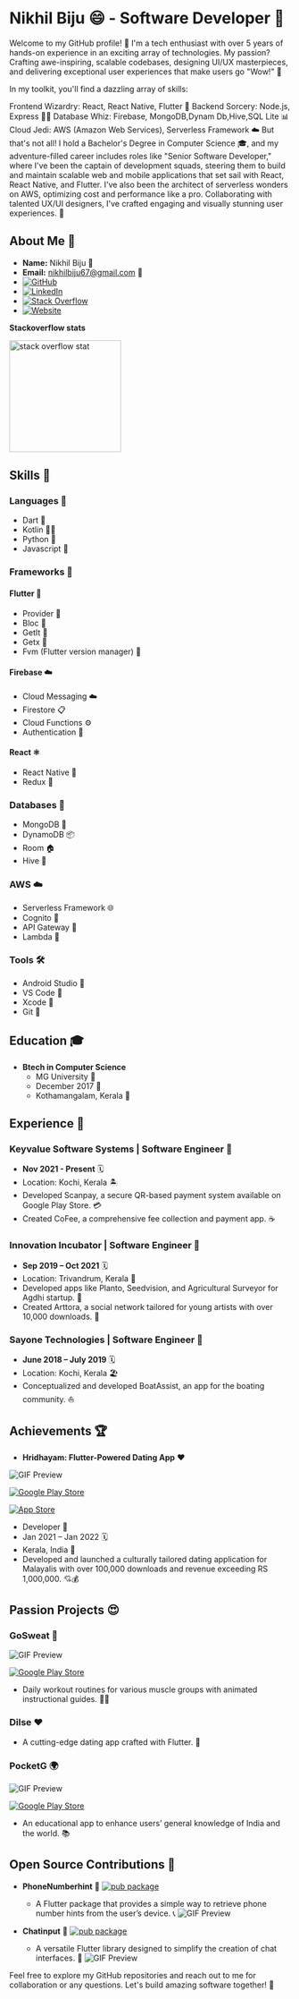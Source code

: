 # Nikhil Biju 😄 - Software Developer 🚀
Welcome to my GitHub profile! 👋 I'm a tech enthusiast with over 5 years of hands-on experience in an exciting array of technologies. My passion? Crafting awe-inspiring, scalable codebases, designing UI/UX masterpieces, and delivering exceptional user experiences that make users go "Wow!" 🚀

In my toolkit, you'll find a dazzling array of skills:

Frontend Wizardry: React, React Native, Flutter 🌟
Backend Sorcery: Node.js, Express 🧙‍♂️
Database Whiz: Firebase, MongoDB,Dynam Db,Hive,SQL Lite 📊
Cloud Jedi: AWS (Amazon Web Services), Serverless Framework ☁️
But that's not all! I hold a Bachelor's Degree in Computer Science 🎓, and my adventure-filled career includes roles like "Senior Software Developer," where I've been the captain of development squads, steering them to build and maintain scalable web and mobile applications that set sail with React, React Native, and Flutter. I've also been the architect of serverless wonders on AWS, optimizing cost and performance like a pro. Collaborating with talented UX/UI designers, I've crafted engaging and visually stunning user experiences. 🌈

## About Me 👋
- **Name:** Nikhil Biju 🧑
- **Email:** nikhilbiju67@gmail.com 📧
- [![GitHub](https://img.shields.io/badge/GitHub-000000?style=for-the-badge&logo=GitHub&logoColor=white)](https://github.com/nikhilbiju67)
- [![LinkedIn](https://img.shields.io/badge/LinkedIn-0077B5?style=for-the-badge&logo=LinkedIn&logoColor=white)](https://www.linkedin.com/in/nikhilbiju/)
- [![Stack Overflow](https://img.shields.io/badge/Stack%20Overflow-FE7A16?style=for-the-badge&logo=Stack%20Overflow&logoColor=white)](https://stackoverflow.com/users/7086893)
- [![Website](https://img.shields.io/badge/Personal%20Website-nikhilbiju.com-0077B5?style=for-the-badge&logo=InternetExplorer&logoColor=white)](https://nikhilbiju.com)


<strong>Stackoverflow stats</strong>

<a href="https://stackoverflow.com/users/7086893/nikhil-biju"><img height="200" src="https://so-stats-kurt-liao.vercel.app/api?user=7086893&theme=malt&hide=title" alt="stack overflow stat"></a>

## Skills 🚀
### Languages 📝
- Dart 🎯
- Kotlin 🏃‍♂️
- Python 🐍
- Javascript 🤖

### Frameworks 🧰
#### Flutter 🚀
- Provider 🎩
- Bloc 🧩
- GetIt 🚀
- Getx 🦄
- Fvm (Flutter version manager) 🌟

#### Firebase ☁️
- Cloud Messaging ☁️
- Firestore 📋
- Cloud Functions ⚙️
- Authentication 🔐

#### React ⚛️
- React Native 📱
- Redux 🧤

### Databases 📂
- MongoDB 🍃
- DynamoDB 📦
- Room 🏠
- Hive 🐝

### AWS ☁️
- Serverless Framework 🌐
- Cognito 🔐
- API Gateway 🚪
- Lambda 🚀

### Tools 🛠️
- Android Studio 📱
- VS Code 🧰
- Xcode 🍏
- Git 🐙

## Education 🎓
- **Btech in Computer Science**
  - MG University 🏫
  - December 2017 📆
  - Kothamangalam, Kerala 🌴

## Experience 🌟
### Keyvalue Software Systems | Software Engineer 🚀
- **Nov 2021 - Present** 🗓️
- Location: Kochi, Kerala 🏝️
- Developed Scanpay, a secure QR-based payment system available on Google Play Store. 💳
- Created CoFee, a comprehensive fee collection and payment app. ☕

### Innovation Incubator | Software Engineer 🚀
- **Sep 2019 – Oct 2021** 🗓️
- Location: Trivandrum, Kerala 🌴
- Developed apps like Planto, Seedvision, and Agricultural Surveyor for Agdhi startup. 🌱
- Created Arttora, a social network tailored for young artists with over 10,000 downloads. 🎨

### Sayone Technologies | Software Engineer 🚀
- **June 2018 – July 2019** 🗓️
- Location: Kochi, Kerala 🏖️
- Conceptualized and developed BoatAssist, an app for the boating community. ⛵

## Achievements 🏆

- **Hridhayam: Flutter-Powered Dating App** ❤️

![GIF Preview](https://i.ibb.co/jvNFCvc/ezgif-3-a3e113badc.gif)

[![Google Play Store](https://img.shields.io/badge/Google%20Play-Download%20on%20Google%20Play-0A993D?style=for-the-badge&logo=google-play&logoColor=white)](https://play.google.com/store/apps/details?id=com.malayali_datingapp&hl=en&gl=US)

[![App Store](https://img.shields.io/badge/App%20Store-Download%20on%20App%20Store-0073E6?style=for-the-badge&logo=app-store&logoColor=white)](https://apps.apple.com/us/app/hridhayam/id6444903823)


- Developer 🚀
- Jan 2021 – Jan 2022 🗓️
- Kerala, India 🌴
- Developed and launched a culturally tailored dating application for Malayalis with over 100,000 downloads and revenue exceeding RS 1,000,000. 💘💰
  



## Passion Projects 😍
### GoSweat 💪

![GIF Preview](https://i.ibb.co/6Pkg7GD/ezgif-2-5183f838d0.gif)

[![Google Play Store](https://img.shields.io/badge/Google%20Play-Download%20on%20Google%20Play-0A993D?style=for-the-badge&logo=google-play&logoColor=white)](https://play.google.com/store/apps/details?id=mymetime.com.mymetime&hl=en&gl=US)

- Daily workout routines for various muscle groups with animated instructional guides. 🏋️‍♂️


### Dilse ❤️

- A cutting-edge dating app crafted with Flutter. 💑

### PocketG 🌍

![GIF Preview](https://i.ibb.co/nC14qtn/ezgif-2-3e51a82814.gif)

[![Google Play Store](https://img.shields.io/badge/Google%20Play-Download%20on%20Google%20Play-0A993D?style=for-the-badge&logo=google-play&logoColor=white)](https://play.google.com/store/apps/details?id=com.moderntechsolutions.gk&hl=en&gl=US)
- An educational app to enhance users’ general knowledge of India and the world. 📚


## Open Source Contributions 🚀
- **PhoneNumberhint** 📱 [![pub package](https://img.shields.io/pub/v/phone_number_hint.svg)](https://pub.dev/packages/phone_number_hint)
  - A Flutter package that provides a simple way to retrieve phone number hints from the user’s device. 📞
  ![GIF Preview](https://i.ibb.co/1n3xF6Q/output-onlinegiftools-1.gif)


- **Chatinput** 💬   [![pub package](https://img.shields.io/pub/v/your_package_name.svg)](https://pub.dev/packages/chat_input)
  - A versatile Flutter library designed to simplify the creation of chat interfaces. 💬
  ![GIF Preview](https://i.ibb.co/xXBGwD2/ezgif-5-5fdc10f37c.gif)

Feel free to explore my GitHub repositories and reach out to me for collaboration or any questions. Let's build amazing software together! 🤝
